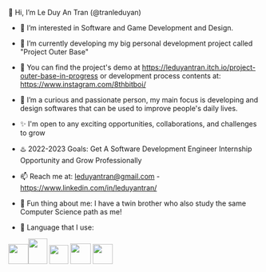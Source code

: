 👋 Hi, I’m Le Duy An Tran (@tranleduyan)
- 👀 I’m interested in Software and Game Development and Design.  
- 🌱 I’m currently developing my big personal development project called "Project Outer Base" 
- 📌 You can find the project's demo at https://leduyantran.itch.io/project-outer-base-in-progress or development process contents at: https://www.instagram.com/8thbitboi/
- 💞️ I’m a curious and passionate person, my main focus is developing and design softwares that can be used to improve people's daily lives.
- ✨ I'm open to any exciting opportunities, collaborations, and challenges to grow
- ♨️ 2022-2023 Goals: Get A Software Development Engineer Internship Opportunity and Grow Professionally
- 📫 Reach me at: leduyantran@gmail.com - https://www.linkedin.com/in/leduyantran/
- 🔸 Fun thing about me: I have a twin brother who also study the same Computer Science path as me! 

- 📜 Language that I use:

 <img src="https://user-images.githubusercontent.com/114903308/194729202-7cfb2e15-0388-447d-9ed4-7b68711cf6c7.png" width=40 height=40><img src="https://user-images.githubusercontent.com/114903308/194729144-767bb520-bca1-4469-8112-0fada5b351f7.png" width=38 height=51> <img src="https://user-images.githubusercontent.com/114903308/194729359-c83abd5a-eaa1-4562-9b13-ca93fa3504f9.png" width=38 height=38> <img src="https://user-images.githubusercontent.com/114903308/194729447-a1536b7e-d441-4bbc-92b9-614e25a9fabc.png" width=41 height=41> <img src="https://user-images.githubusercontent.com/114903308/194729544-b0171b39-318e-46b9-a506-09553312e9aa.png" width=40 height=40>





<!---
tranleduyan/tranleduyan is a ✨ special ✨ repository because its `README.md` (this file) appears on your GitHub profile.
You can click the Preview link to take a look at your changes.
--->
